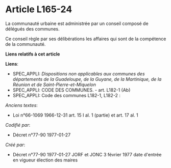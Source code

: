 # Article L165-24

La communauté urbaine est administrée par un conseil composé de délégués des communes. 

Ce conseil règle par ses délibérations les affaires qui sont de la compétence de la communauté.

**Liens relatifs à cet article**

**Liens**:

  - SPEC_APPLI: *Dispositions non applicables aux communes des départements de la Guadeloupe, de la Guyane, de la Martinique, de la Réunion et de Saint-Pierre-et-Miquelon*
  - SPEC_APPLI: CODE DES COMMUNES. - art. L182-1 (Ab)
  - SPEC_APPLI: Code des communes L182-1, L182-2 :

_Anciens textes_:

  - Loi n°66-1069 1966-12-31 art. 15 I al. 1 (partie) et art. 17 al. 1

_Codifié par_:

  - Décret n°77-90 1977-01-27

_Créé par_:

  - Décret n°77-90 1977-01-27 JORF et JONC 3 février 1977 date d'entrée en vigueur élection des maires
